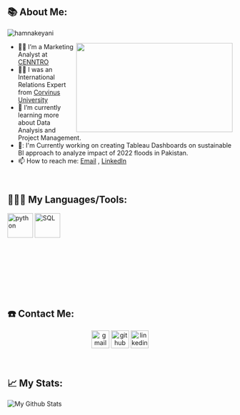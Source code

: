 
<p>&nbsp;</p>

## 📚 About Me:
<p align="left"> <img src="https://komarev.com/ghpvc/?username=hamnakeyani&label=Views&color=blue&style=plastic" alt="hamnakeyani" /> </p>
<a href="https://github.com/SABERGLOW/"><img align="right" width="350" height="200" src="https://github.com/SABERGLOW/SABERGLOW/blob/master/Misc/aboutme.gif"></a>


- :man_teacher: I’m a Marketing Analyst at [CENNTRO]([https://shmentor.hu](https://cenntro-europe.com/?gad_source=1&gclid=EAIaIQobChMIsrrw0-eUgwMVSlxBAh0whAjNEAAYASAAEgJYBfD_BwE)) 
- :man_teacher: I was an International Relations Expert from [Corvinus University](https://www.uni-corvinus.hu/post/landing-page/executive-programs-at-corvinus/public-speaking-training/?lang=en&gad_source=1&gclid=EAIaIQobChMI4uLT_-eUgwMVSQYGAB164QCVEAAYASAAEgLnrfD_BwE)
- :seedling: I’m currently learning more about Data Analysis and Project Management.
- 🚀: I'm Currently working on creating Tableau Dashboards on sustainable BI approach to analyze impact of 2022 floods in Pakistan.
- :mailbox: How to reach me: [Email](khalidhamna473@gmail.com) , [LinkedIn](http://www.linkedin.com/in/hamna-khalid03)


<p>&nbsp;</p>

## 👨🏻‍💻 My Languages/Tools:
<div>
<img src="https://github.com/SABERGLOW/SABERGLOW/blob/master/Misc/image%20backups/homeycombs/Python.png" alt="python" width="57" height="55"/> 
<img src="https://github.com/SABERGLOW/SABERGLOW/blob/master/Misc/image%20backups/homeycombs/SQL.png" alt="SQL" width="57" height="55"/> 
<p>&nbsp;</p>

</div>

<p>&nbsp;</p>
<p>&nbsp;</p>
<p>&nbsp;</p>






## ☎️ Contact Me:
<p align="center">
<a href = "mailto:khalidhamna473@gmail.com"><img src='https://img.icons8.com/color/48/000000/gmail.png' alt='gmail' height='40'></a>
<a href = https://github.com/hamnakeyani><img src='https://img.icons8.com/color/2x/github--v1.png' alt='github' height='40'></a>
<a href = http://www.linkedin.com/in/hamna-khalid03/><img src='https://img.icons8.com/color/2x/linkedin.png' alt='linkedin' height='40'></a>


<p>&nbsp;</p>

## 📈 My Stats:     
![My Github Stats](https://github-readme-stats.vercel.app/api?username=hamnakeyani&&show_icons=true&title_color=ffffff&icon_color=bb2acf&text_color=daf7dc&bg_color=151515)

  
<p>&nbsp;</p>


  
